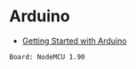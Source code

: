 Arduino
==

- [Getting Started with Arduino](http://www.arduino.cc/en/Guide/HomePage)

```
Board: NodeMCU 1.90
```


